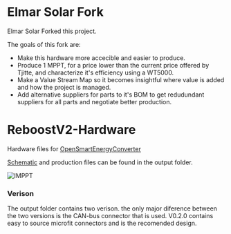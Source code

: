 # Elmar Solar Fork

Elmar Solar Forked this project. 

The goals of this fork are:

* Make this hardware more accecible and easier to produce.
* Produce 1 MPPT, for a price lower than the current price offered by Tjitte, and characterize it's efficiency using a WT5000.  
* Make a Value Stream Map so it becomes insightful where value is added and how the project is managed. 
* Add alternative suppliers for parts to it's BOM to get redudundant suppliers for all parts and negotiate better production. 

# ReboostV2-Hardware
Hardware files for [OpenSmartEnergyConverter](https://github.com/TjitteS/OpenSmartEnergyConverter)

[Schematic](https://github.com/TjitteS/ReboostV2-Hardware/blob/main/Outputs/Reboost%20V0.2.1/Schematic%20Prints.PDF) and production files can be found in the output folder.

![IMPPT](Pics/MPPT-STRAIGHT.png)

### Verison ###

The output folder contains two verison. the only major diference between the two versions is the CAN-bus connector that is used. V0.2.0 contains easy to source microfit connectors and is the recomended design.
